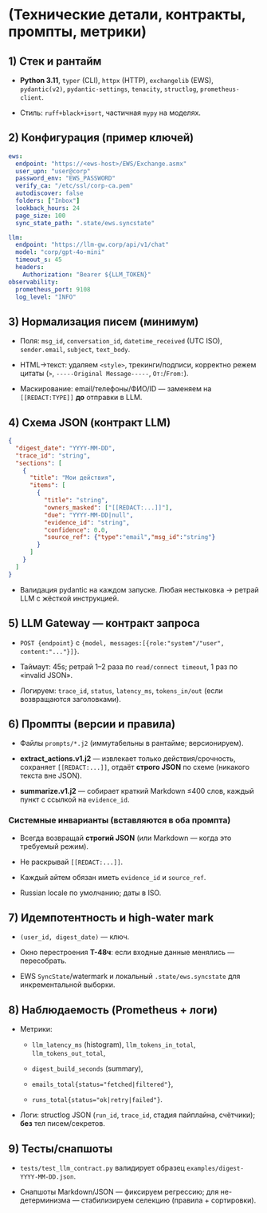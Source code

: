 # (Технические детали, контракты, промпты, метрики)

## 1) Стек и рантайм

- **Python 3.11**, `typer` (CLI), `httpx` (HTTP), `exchangelib` (EWS), `pydantic(v2)`, `pydantic-settings`, `tenacity`, `structlog`, `prometheus-client`.
    
- Стиль: `ruff+black+isort`, частичная `mypy` на моделях.
    

## 2) Конфигурация (пример ключей)

```yaml
ews:
  endpoint: "https://<ews-host>/EWS/Exchange.asmx"
  user_upn: "user@corp"
  password_env: "EWS_PASSWORD"
  verify_ca: "/etc/ssl/corp-ca.pem"
  autodiscover: false
  folders: ["Inbox"]
  lookback_hours: 24
  page_size: 100
  sync_state_path: ".state/ews.syncstate"

llm:
  endpoint: "https://llm-gw.corp/api/v1/chat"
  model: "corp/gpt-4o-mini"
  timeout_s: 45
  headers:
    Authorization: "Bearer ${LLM_TOKEN}"
observability:
  prometheus_port: 9108
  log_level: "INFO"
```

## 3) Нормализация писем (минимум)

- Поля: `msg_id`, `conversation_id`, `datetime_received` (UTC ISO), `sender.email`, `subject`, `text_body`.
    
- HTML→текст: удаляем `<style>`, трекинги/подписи, корректно режем цитаты (`>`, `-----Original Message-----`, `От:`/`From:`).
    
- Маскирование: email/телефоны/ФИО/ID — заменяем на `[[REDACT:TYPE]]` **до** отправки в LLM.
    

## 4) Схема JSON (контракт LLM)

```json
{
  "digest_date": "YYYY-MM-DD",
  "trace_id": "string",
  "sections": [
    {
      "title": "Мои действия",
      "items": [
        {
          "title": "string",
          "owners_masked": ["[[REDACT:...]]"],
          "due": "YYYY-MM-DD|null",
          "evidence_id": "string",
          "confidence": 0.0,
          "source_ref": {"type":"email","msg_id":"string"}
        }
      ]
    }
  ]
}
```

- Валидация pydantic на каждом запуске. Любая нестыковка → ретрай LLM с жёсткой инструкцией.
    

## 5) LLM Gateway — контракт запроса

- `POST {endpoint}` с `{model, messages:[{role:"system"/"user", content:"..."}]}`.
    
- Таймаут: 45s; ретрай 1–2 раза по `read/connect timeout`, 1 раз по «invalid JSON».
    
- Логируем: `trace_id`, `status`, `latency_ms`, `tokens_in/out` (если возвращаются заголовками).
    

## 6) Промпты (версии и правила)

- Файлы `prompts/*.j2` (иммутабельны в рантайме; версионируем).
    
- **extract_actions.v1.j2** — извлекает только действия/срочность, сохраняет `[[REDACT:...]]`, отдаёт **строго JSON** по схеме (никакого текста вне JSON).
    
- **summarize.v1.j2** — собирает краткий Markdown ≤400 слов, каждый пункт с ссылкой на `evidence_id`.
    

### Системные инварианты (вставляются в оба промпта)

- Всегда возвращай **строгий JSON** (или Markdown — когда это требуемый режим).
    
- Не раскрывай `[[REDACT:...]]`.
    
- Каждый айтем обязан иметь `evidence_id` и `source_ref`.
    
- Russian locale по умолчанию; даты в ISO.
    

## 7) Идемпотентность и high-water mark

- `(user_id, digest_date)` — ключ.
    
- Окно перестроения **T-48ч**: если входные данные менялись — пересобрать.
    
- EWS `SyncState`/watermark и локальный `.state/ews.syncstate` для инкрементальной выборки.
    

## 8) Наблюдаемость (Prometheus + логи)

- Метрики:
    
    - `llm_latency_ms` (histogram), `llm_tokens_in_total`, `llm_tokens_out_total`,
        
    - `digest_build_seconds` (summary),
        
    - `emails_total{status="fetched|filtered"}`,
        
    - `runs_total{status="ok|retry|failed"}`.
        
- Логи: structlog JSON (`run_id`, `trace_id`, стадия пайплайна, счётчики); **без** тел писем/секретов.
    

## 9) Тесты/снапшоты

- `tests/test_llm_contract.py` валидирует образец `examples/digest-YYYY-MM-DD.json`.
    
- Снапшоты Markdown/JSON — фиксируем регрессию; для не-детерминизма — стабилизируем селекцию (правила + сортировки).
    
